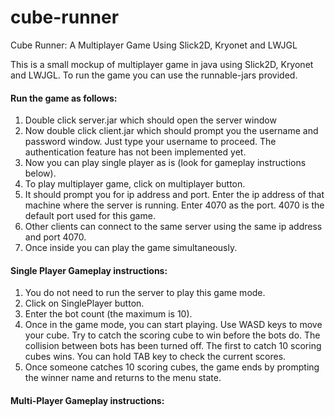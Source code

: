 # cube-runner
Cube Runner: A Multiplayer Game Using Slick2D, Kryonet and LWJGL

This is a small mockup of multiplayer game in java using Slick2D, Kryonet and LWJGL. To run the game you can use the runnable-jars provided.

#### Run the game as follows:
1. Double click server.jar which should open the server window
2. Now double click client.jar which should prompt you the username and password window. Just type your username to proceed. The authentication feature has not been implemented yet. 
3. Now you can play single player as is (look for gameplay instructions below).
4. To play multiplayer game, click on multiplayer button.
5. It should prompt you for ip address and port. Enter the ip address of that machine where the server is running. Enter 4070 as the port. 4070 is the default port used for this game.
6. Other clients can connect to the same server using the same ip address and port 4070.
7. Once inside you can play the game simultaneously. 

#### Single Player Gameplay instructions:
1. You do not need to run the server to play this game mode. 
2. Click on SinglePlayer button.
3. Enter the bot count (the maximum is 10).
4. Once in the game mode, you can start playing. Use WASD keys to move your cube. Try to catch the scoring cube to win before the bots do. The collision between bots has been turned off. The first to catch 10 scoring cubes wins. You can hold TAB key to check the current scores.
5. Once someone catches 10 scoring cubes, the game ends by prompting the winner name and returns to the menu state.

#### Multi-Player Gameplay instructions:


